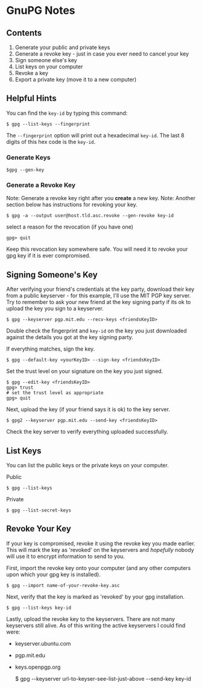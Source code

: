 # GnuPG Notes

## Contents

1. Generate your public and private keys
1. Generate a revoke key - just in case you ever need to cancel your key
1. Sign someone else's key
1. List keys on your computer
1. Revoke a key
1. Export a private key (move it to a new computer)

## Helpful Hints

You can find the `key-id` by typing this command:

	$ gpg --list-keys --fingerprint

The `--fingerprint` option will print out a hexadecimal `key-id`. The last 8 digits of this hex code is the `key-id`.

### Generate Keys

	$gpg --gen-key

### Generate a Revoke Key

Note: Generate a revoke key right after you **create** a new key. 
Note: Another section below has instructions for revoking your key.

	$ gpg -a --output user@host.tld.asc.revoke --gen-revoke key-id

select a reason for the revocation (if you have one)

	gpg> quit
	
Keep this revocation key somewhere safe. You will need it to revoke your gpg key if it is ever compromised.

## Signing Someone's Key

After verifying your friend's credentials at the key party, download their key from a public keyserver - for this example, I'll use the MIT PGP key server. Try to remember to ask your new friend at the key signing party if its ok to upload the key you sign to a keyserver.

    $ gpg --keyserver pgp.mit.edu --recv-keys <friendsKeyID>
  
Double check the fingerprint and `key-id` on the key you just downloaded against the details you got at the key signing party.

If everything matches, sign the key.

    $ gpg --default-key <yourKeyID> --sign-key <friendsKeyID>
    
Set the trust level on your signature on the key you just signed.

    $ gpg --edit-key <friendsKeyID>
    gpg> trust
    # set the trust level as appropriate
    gpg> quit

Next, upload the key (if your friend says it is ok) to the key server.

    $ gpg2 --keyserver pgp.mit.edu --send-key <friendsKeyID>
  
Check the key server to verify everything uploaded successfully.

## List Keys

You can list the public keys or the private keys on your computer.

Public

	$ gpg --list-keys

Private

	$ gpg --list-secret-keys

## Revoke Your Key

If your key is compromised, revoke it using the revoke key you made earlier. This will mark the key as 'revoked' on the keyservers and _hopefully_ nobody will use it to encrypt information to send to you.

First, import the revoke key onto your computer (and any other computers upon which your gpg key is installed).

	$ gpg --import name-of-your-revoke-key.asc

Next, verify that the key is marked as 'revoked' by your gpg installation.

	$ gpg --list-keys key-id

Lastly, upload the revoke key to the keyservers. There are not many keyservers still alive. As of this writing the active keyservers I could find were:

* keyserver.ubuntu.com
* pgp.mit.edu
* keys.openpgp.org


	$ gpg --keyserver url-to-keyser-see-list-just-above --send-key key-id
